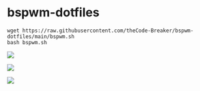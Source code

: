 # bspwm-dotfiles
``` 
wget https://raw.githubusercontent.com/theCode-Breaker/bspwm-dotfiles/main/bspwm.sh 
bash bspwm.sh
```

![](https://raw.githubusercontent.com/theCode-Breaker/bspwm-dotfiles/main/assets/1.png)

![](https://raw.githubusercontent.com/theCode-Breaker/bspwm-dotfiles/main/assets/2.png)

![](https://raw.githubusercontent.com/theCode-Breaker/bspwm-dotfiles/main/assets/3.png)
